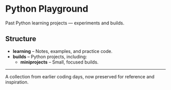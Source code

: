 # Python Playground

Past Python learning projects — experiments and builds.

## Structure
- **learning** – Notes, examples, and practice code.
- **builds** – Python projects, including:
  - **miniprojects** – Small, focused builds.

---
A collection from earlier coding days, now preserved for reference and inspiration.
